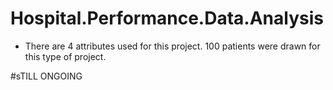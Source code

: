 # Hospital.Performance.Data.Analysis
- There are 4 attributes used for this project. 100 patients were drawn for this type of project.

#sTILL ONGOING
